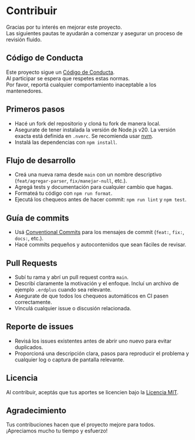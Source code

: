 # Contribuir

Gracias por tu interés en mejorar este proyecto.  
Las siguientes pautas te ayudarán a comenzar y asegurar un proceso de revisión fluido.

## Código de Conducta

Este proyecto sigue un [Código de Conducta](CODE_OF_CONDUCT.es.md).  
Al participar se espera que respetes estas normas.  
Por favor, reportá cualquier comportamiento inaceptable a los mantenedores.

## Primeros pasos

- Hacé un fork del repositorio y cloná tu fork de manera local.  
- Asegurate de tener instalada la versión de Node.js v20. La versión exacta está definida en `.nvmrc`. Se recomienda usar [nvm](https://github.com/nvm-sh/nvm).  
- Instalá las dependencias con `npm install`.  

## Flujo de desarrollo

- Creá una nueva rama desde `main` con un nombre descriptivo (`feat/agregar-parser`, `fix/manejar-null`, etc.).  
- Agregá tests y documentación para cualquier cambio que hagas.  
- Formateá tu código con `npm run format`.  
- Ejecutá los chequeos antes de hacer commit: `npm run lint` y `npm test`.  

## Guía de commits

- Usá [Conventional Commits](https://www.conventionalcommits.org/es/v1.0.0/) para los mensajes de commit (`feat:`, `fix:`, `docs:`, etc.).  
- Hacé commits pequeños y autocontenidos que sean fáciles de revisar.  

## Pull Requests

- Subí tu rama y abrí un pull request contra `main`.  
- Describí claramente la motivación y el enfoque. Incluí un archivo de ejemplo `.erdplus` cuando sea relevante.  
- Asegurate de que todos los chequeos automáticos en CI pasen correctamente.  
- Vinculá cualquier issue o discusión relacionada.  

## Reporte de issues

- Revisá los issues existentes antes de abrir uno nuevo para evitar duplicados.  
- Proporcioná una descripción clara, pasos para reproducir el problema y cualquier log o captura de pantalla relevante.  

## Licencia

Al contribuir, aceptás que tus aportes se licencien bajo la [Licencia MIT](LICENSE).  

## Agradecimiento

Tus contribuciones hacen que el proyecto mejore para todos.  
¡Apreciamos mucho tu tiempo y esfuerzo!  
